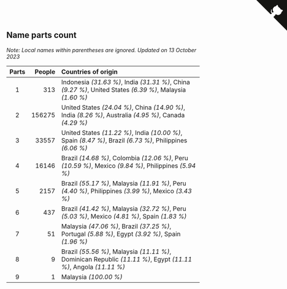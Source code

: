 ## Name parts count

*Note: Local names within parentheses are ignored.*
*Updated on 13 October 2023*

| Parts | People | Countries of origin |
| :--: | ---: | :--- |
| 1 | 313 | Indonesia *(31.63 %)*, India *(31.31 %)*, China *(9.27 %)*, United States *(6.39 %)*, Malaysia *(1.60 %)* |
| 2 | 156275 | United States *(24.04 %)*, China *(14.90 %)*, India *(8.26 %)*, Australia *(4.95 %)*, Canada *(4.29 %)* |
| 3 | 33557 | United States *(11.22 %)*, India *(10.00 %)*, Spain *(8.47 %)*, Brazil *(6.73 %)*, Philippines *(6.06 %)* |
| 4 | 16146 | Brazil *(14.68 %)*, Colombia *(12.06 %)*, Peru *(10.59 %)*, Mexico *(9.84 %)*, Philippines *(5.94 %)* |
| 5 | 2157 | Brazil *(55.17 %)*, Malaysia *(11.91 %)*, Peru *(4.40 %)*, Philippines *(3.99 %)*, Mexico *(3.43 %)* |
| 6 | 437 | Brazil *(41.42 %)*, Malaysia *(32.72 %)*, Peru *(5.03 %)*, Mexico *(4.81 %)*, Spain *(1.83 %)* |
| 7 | 51 | Malaysia *(47.06 %)*, Brazil *(37.25 %)*, Portugal *(5.88 %)*, Egypt *(3.92 %)*, Spain *(1.96 %)* |
| 8 | 9 | Brazil *(55.56 %)*, Malaysia *(11.11 %)*, Dominican Republic *(11.11 %)*, Egypt *(11.11 %)*, Angola *(11.11 %)* |
| 9 | 1 | Malaysia *(100.00 %)* |


<a href="https://github.com/JustinTimeCuber/wca_statistics" class="github-corner" aria-label="View source on Github"><svg width="80" height="80" viewBox="0 0 250 250" style="fill:#151513; color:#fff; position: absolute; top: 0; border: 0; right: 0;" aria-hidden="true"><path d="M0,0 L115,115 L130,115 L142,142 L250,250 L250,0 Z"></path><path d="M128.3,109.0 C113.8,99.7 119.0,89.6 119.0,89.6 C122.0,82.7 120.5,78.6 120.5,78.6 C119.2,72.0 123.4,76.3 123.4,76.3 C127.3,80.9 125.5,87.3 125.5,87.3 C122.9,97.6 130.6,101.9 134.4,103.2" fill="currentColor" style="transform-origin: 130px 106px;" class="octo-arm"></path><path d="M115.0,115.0 C114.9,115.1 118.7,116.5 119.8,115.4 L133.7,101.6 C136.9,99.2 139.9,98.4 142.2,98.6 C133.8,88.0 127.5,74.4 143.8,58.0 C148.5,53.4 154.0,51.2 159.7,51.0 C160.3,49.4 163.2,43.6 171.4,40.1 C171.4,40.1 176.1,42.5 178.8,56.2 C183.1,58.6 187.2,61.8 190.9,65.4 C194.5,69.0 197.7,73.2 200.1,77.6 C213.8,80.2 216.3,84.9 216.3,84.9 C212.7,93.1 206.9,96.0 205.4,96.6 C205.1,102.4 203.0,107.8 198.3,112.5 C181.9,128.9 168.3,122.5 157.7,114.1 C157.9,116.9 156.7,120.9 152.7,124.9 L141.0,136.5 C139.8,137.7 141.6,141.9 141.8,141.8 Z" fill="currentColor" class="octo-body"></path></svg></a><style>.github-corner:hover .octo-arm{animation:octocat-wave 560ms ease-in-out}@keyframes octocat-wave{0%,100%{transform:rotate(0)}20%,60%{transform:rotate(-25deg)}40%,80%{transform:rotate(10deg)}}@media (max-width:500px){.github-corner:hover .octo-arm{animation:none}.github-corner .octo-arm{animation:octocat-wave 560ms ease-in-out}}</style>
